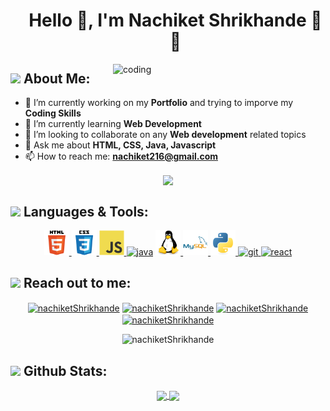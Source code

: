 <div id="user-content-toc" align="center">
  <ul>
    <summary><h1> Hello 👋, I'm Nachiket Shrikhande 🚀️🎯️ </h1></summary>
  </ul>
</div>
<img align="right" alt="coding" width="340" src="https://media.giphy.com/media/xBTSwCTFkgfcdTjHMz/giphy.gif">

## <img src="https://media.giphy.com/media/WUlplcMpOCEmTGBtBW/giphy.gif" width="45"> **About Me:**

- 🔭 I’m currently working on my **Portfolio** and trying to imporve my **Coding Skills**
- 🌱 I’m currently learning **Web Development**
- 👯 I’m looking to collaborate on any **Web development** related topics 
- 💬 Ask me about **HTML, CSS, Java, Javascript**
- 📫 How to reach me: **nachiket216@gmail.com**

<p align="center">
   <img align="center" src="https://github-readme-streak-stats.herokuapp.com/?user=nachiket216&theme=merko&hide_border=true"/>
</p>

## <img src="https://media.giphy.com/media/cIn5fTcjnKhStIeAef/giphy.gif" width="45"> **Languages & Tools:**

<p align="center"> 
<!-- html -->
<a href="https://www.w3.org/html/" target="_blank"> <img src="https://raw.githubusercontent.com/devicons/devicon/master/icons/html5/html5-original-wordmark.svg" alt="html5" width="40" height="40"/> </a>
<!-- css -->
<a href="https://www.w3schools.com/css/" target="_blank"> <img src="https://raw.githubusercontent.com/devicons/devicon/master/icons/css3/css3-original-wordmark.svg" alt="css3" width="40" height="40"/> </a>
<!-- Javascript -->
<a href="https://developer.mozilla.org/en-US/docs/Web/JavaScript" target="_blank"> <img src="https://raw.githubusercontent.com/devicons/devicon/master/icons/javascript/javascript-original.svg" alt="javascript" width="40" height="40"/> </a> 
<!-- Java -->
<a href="https://www.java.com/en/" target="_blank"> <img src="https://cdn.jsdelivr.net/gh/devicons/devicon/icons/java/java-original.svg"  alt="java" width="40" height="40" /></a> </a>
<a href="https://www.linux.org/" target="_blank"> <img src="https://raw.githubusercontent.com/devicons/devicon/master/icons/linux/linux-original.svg" alt="linux" width="40" height="40"/> </a> 
<a href="https://www.mysql.com/" target="_blank"> <img src="https://raw.githubusercontent.com/devicons/devicon/master/icons/mysql/mysql-original-wordmark.svg" alt="mysql" width="40" height="40"/> </a>
<a href="https://www.python.org" target="_blank"> <img src="https://raw.githubusercontent.com/devicons/devicon/master/icons/python/python-original.svg" alt="python" width="40" height="40"/> </a>
<a href="https://git-scm.com/" target="_blank"><img src="https://cdn.jsdelivr.net/gh/devicons/devicon/icons/git/git-original.svg" alt="git" width="40" height="40"/> </a>
<a href="https://reactjs.org/" target="_blank"><img src="https://cdn.jsdelivr.net/gh/devicons/devicon/icons/react/react-original.svg" alt="react" width="40" height="40"/> </a>  
</p>

## <img src="https://media.giphy.com/media/yz6KMGAmAS39aUOlqX/giphy.gif" width="45"> **Reach out to me:** ️

<p align="center">
<a href="https://linkedin.com/in/nachiket-shrikhande-5966211a9" target="_blank"><img align="center" src="https://img.shields.io/badge/-LinkedIn-0e76a8?style=flat-square&logo=Linkedin&logoColor=white" alt="nachiketShrikhande" /></a>
<a href="https://nachiketshrikhande.netlify.app/" target="_blank"><img align="center" src="https://img.shields.io/badge/Website-3b5998?style=flat-square&logo=google-chrome&logoColor=white" alt="nachiketShrikhande" /></a>
<a href="https://twitter.com/Nachiket216" target="_blank"><img align="center" src="https://img.shields.io/twitter/url?label=Twitter&logoColor=blue&style=social&url=https%3A%2F%2Ftwitter.com%2FNachiket216" alt="nachiketShrikhande" /></a>
<a href="mailto:nachiket216@gmail.com" target="_blank"><img align="center" src="https://img.shields.io/badge/-Gmail-EA4335?style=flat-square&logo=Gmail&logoColor=white" alt="nachiketShrikhande" /></a>
<p align="center"><img src="https://komarev.com/ghpvc/?username=nachiket216&label=Visitors&color=0088cc&style=flat-square" alt="nachiketShrikhande" /> 
</p>

## <img src="https://media.giphy.com/media/ZCN6F3FAkwsyOGU2RS/giphy.gif" width="40"> **Github Stats:**

<p align="center">
  <a href="https://github.com/nachiket216">
   <img width="430" align="center" src="https://github-readme-stats.vercel.app/api?username=nachiket216&show_icons=true&theme=merko&count_private=true">
  </a>
  <a href="https://github.com/nachiket216/github-readme-stats">
    <img align="center" src="https://github-readme-stats.anuraghazra1.vercel.app/api/top-langs/?username=nachiket216&layout=compact&theme=merko&langs_count=6"/>
  </a>
 </p>
